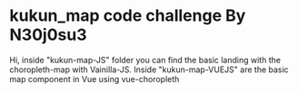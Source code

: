# kukun_map code challenge By N30j0su3
Hi, inside "kukun-map-JS" folder you can find the basic landing with the choropleth-map with Vainilla-JS.
Inside "kukun-map-VUEJS" are the basic map component in Vue using vue-choropleth